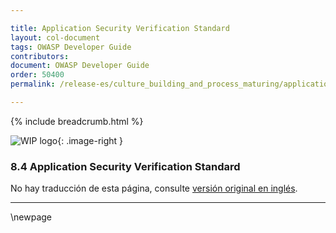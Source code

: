 ```yaml
---

title: Application Security Verification Standard
layout: col-document
tags: OWASP Developer Guide
contributors:
document: OWASP Developer Guide
order: 50400
permalink: /release-es/culture_building_and_process_maturing/application_security_verification_standard/

---
```


{% include breadcrumb.html %}

<style type="text/css">
.image-right {
  height: 180px;
  display: block;
  margin-left: auto;
  margin-right: auto;
  float: right;
}
</style>

![WIP logo](../../../assets/images/dg_wip.png "Trabajo en curso"){: .image-right }

### 8.4 Application Security Verification Standard

No hay traducción de esta página, consulte [versión original en inglés][release1004].

----

[release1004]: https://github.com/OWASP/www-project-developer-guide/blob/main/release/10-culture-process/04-asvs.md

\newpage
